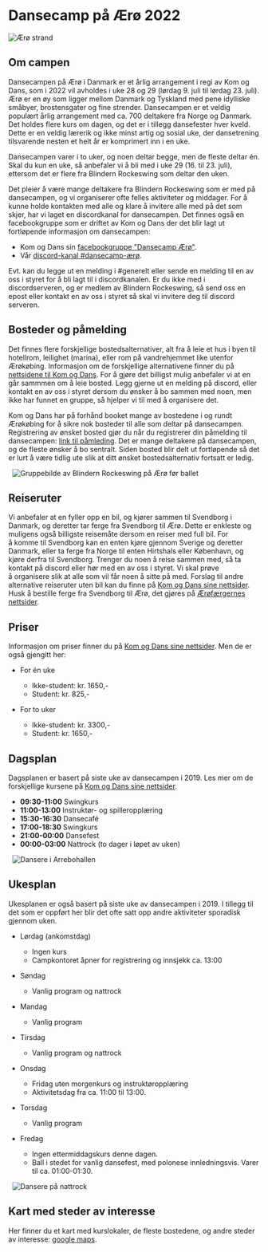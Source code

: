 # Dansecamp på Ærø 2022

![Ærø strand](/img/aro/strand.jpeg)
&nbsp;

## Om campen

Dansecampen på Ærø i Danmark er et årlig arrangement i regi av Kom og Dans, som i 2022 vil avholdes i uke 28 og 29 (lørdag 9. juli til lørdag 23. juli). Ærø er en øy som ligger mellom Danmark og Tyskland med pene idylliske småbyer, brostensgater og fine strender. Dansecampen er et veldig populært årlig arrangement med ca. 700 deltakere fra Norge og Danmark. Det holdes flere kurs om dagen, og det er i tillegg dansefester hver kveld. Dette er en veldig lærerik og ikke minst artig og sosial uke, der dansetrening tilsvarende nesten et helt år er komprimert inn i en uke.

Dansecampen varer i to uker, og noen deltar begge, men de fleste deltar én. Skal du kun en uke, så anbefaler vi å bli med i uke 29 (16. til 23. juli), ettersom det er flere fra Blindern Rockeswing som deltar den uken.

Det pleier å være mange deltakere fra Blindern Rockeswing som er med på dansecampen, og vi organiserer ofte felles aktiviteter og middager. For å kunne holde kontakten med alle og klare å invitere alle med på det som skjer, har vi laget en discordkanal for dansecampen. Det finnes også en facebookgruppe som er driftet av Kom og Dans der det blir lagt ut fortløpende informasjon om dansecampen:

* Kom og Dans sin [facebookgruppe "Dansecamp Ærø"](https://www.facebook.com/groups/377686579547432).
* Vår [discord-kanal #dansecamp-ærø](https://forms.gle/sAQAEUYnAkeZpTxPA).

Evt. kan du legge ut en melding i #generelt eller sende en melding til en av oss i styret for å bli lagt til i discordkanalen. Er du ikke med i discordserveren, og er medlem av Blindern Rockeswing, så send oss en epost eller kontakt en av oss i styret så skal vi invitere deg til discord serveren.

## Bosteder og påmelding

Det finnes flere forskjellige bostedsalternativer, alt fra å leie et hus i byen til hotellrom, leilighet (marina), eller rom på vandrehjemmet like utenfor Ærøkøbing. Informasjon om de forskjellige alternativene finner du på [nettsidene til Kom og Dans](https://www.komogdans.no/dansereiser/bosteder-pa-aero/). For å gjøre det billigst mulig anbefaler vi at en går sammmen om å leie bosted. Legg gjerne ut en melding på discord, eller kontakt en av oss i styret dersom du ønsker å bo sammen med noen, men ikke har funnet en gruppe, så hjelper vi til med å organisere det.

Kom og Dans har på forhånd booket mange av bostedene i og rundt Ærøkøbing for å sikre nok bosteder til alle som deltar på dansecampen. Registrering av ønsket bosted gjør du når du registrerer din påmelding til dansecampen: [link til påmleding](https://www.komogdans.no/dansereiser/pamelding-hvordan-ga-frem/). Det er mange deltakere på dansecampen, og de fleste ønsker å bo sentralt. Siden bosted blir delt ut fortløpende så det er lurt å være tidlig ute slik at ditt ønsket bostedsalternativ fortsatt er ledig.

&nbsp;
![Gruppebilde av Blindern Rockeswing på Ærø før ballet](/img/aro/gruppe.jpg)
&nbsp;

## Reiseruter

Vi anbefaler at en fyller opp en bil, og kjører sammen til Svendborg i Danmark, og deretter tar ferge fra Svendborg til Ærø. Dette er enkleste og muligens også billigste reisemåte dersom en reiser med full bil. For å komme til Svendborg kan en enten kjøre gjennom Sverige og deretter Danmark, eller ta ferge fra Norge til enten Hirtshals eller København, og kjøre derfra til Svendborg. Trenger du noen å reise sammen med, så ta kontakt på discord eller hør med en av oss i styret. Vi skal prøve å organisere slik at alle som vil får noen å sitte på med. Forslag til andre alternative reiseruter uten bil kan du finne på [Kom og Dans sine nettsider](https://www.komogdans.no/dansereiser/wp-content/uploads/sites/5/2019/05/ALTERNATIVE-REISERUTER-TIL-ÆRØ.pdf). Husk å bestille ferge fra Svendborg til Ærø, det gjøres på [Ærøfærgernes nettsider](https://aeroe-ferry.dk/da/).

## Priser

Informasjon om priser finner du på [Kom og Dans sine nettsider](https://www.komogdans.no/dansereiser/pamelding-hvordan-ga-frem/). Men de er også gjengitt her:

* For én uke
    * Ikke-student: kr. 1650,-
    * Student: kr. 825,-

* For to uker
    * Ikke-student: kr. 3300,-
    * Student: kr. 1650,-

## Dagsplan
Dagsplanen er basert på siste uke av dansecampen i 2019. Les mer om de forskjellige kursene på [Kom og Dans sine nettsider](https://www.komogdans.no/dansereiser/kurs-og-faginnhold-aero-2021/).

* **09:30-11:00** Swingkurs
* **11:00-13:00** Instruktør- og spilleropplæring
* **15:30-16:30** Dansecafé
* **17:00-18:30** Swingkurs
* **21:00-00:00** Dansefest
* **00:00-03:00** Nattrock (to dager i løpet av uken)

&nbsp;
![Dansere i Arrebohallen](/img/aro/dans_hallen.jpg)
&nbsp;

## Ukesplan
Ukesplanen er også basert på siste uke av dansecampen i 2019. I tillegg til det som er oppført her blir det ofte satt opp andre aktiviteter sporadisk gjennom uken.

* Lørdag (ankomstdag)
    * Ingen kurs
    * Campkontoret åpner for registrering og innsjekk ca. 13:00
    
* Søndag
    * Vanlig program og nattrock
    
* Mandag
    * Vanlig program
    
* Tirsdag
    * Vanlig program og nattrock
    
* Onsdag
    * Fridag uten morgenkurs og instruktøropplæring
    * Aktivitetsdag fra ca. 11:00 til 13:00.
    
* Torsdag
    * Vanlig program
    
* Fredag
    * Ingen ettermiddagskurs denne dagen.
    * Ball i stedet for vanlig dansefest, med polonese innledningsvis. Varer til ca. 01:00-01:30.
    
&nbsp;
![Dansere på nattrock](/img/aro/dans_nattrock.jpg)
&nbsp;

## Kart med steder av interesse

Her finner du et kart med kurslokaler, de fleste bostedene, og andre steder av interesse: [google maps](https://www.google.com/maps/d/edit?mid=1MCADqs0IlJk8fE6vZCP4RuXLoytLVWM8&ll=54.889054757492175%2C10.40671214280659&z=16).
